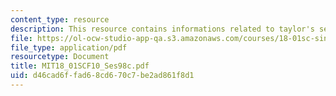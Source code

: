 ```yaml
---
content_type: resource
description: This resource contains informations related to taylor's series.
file: https://ol-ocw-studio-app-qa.s3.amazonaws.com/courses/18-01sc-single-variable-calculus-fall-2010/d46cad6ffad68cd670c7be2ad861f8d1_MIT18_01SCF10_Ses98c.pdf
file_type: application/pdf
resourcetype: Document
title: MIT18_01SCF10_Ses98c.pdf
uid: d46cad6f-fad6-8cd6-70c7-be2ad861f8d1
---
```

